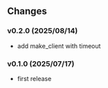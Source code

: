 ## Changes

### v0.2.0 (2025/08/14)
* add make_client with timeout

### v0.1.0 (2025/07/17)
* first release
